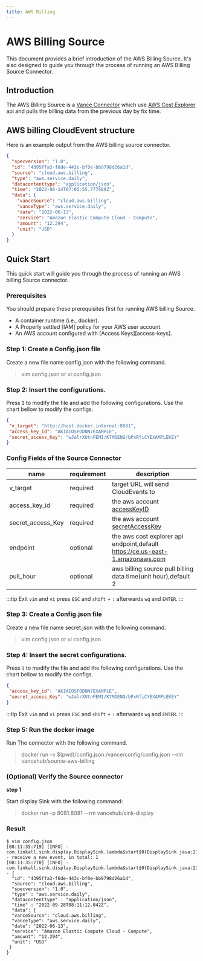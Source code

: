 ```yaml
---
title: AWS Billing
---
```


# AWS Billing Source
This document provides a brief introduction of the AWS Billing Source.
It's also designed to guide you through the
process of running an AWS Billing Source Connector.

## Introduction
The AWS Billing Source is a [Vance Connector][vc] which use [AWS Cost Explorer][awsbill]
api and pulls the billing data from the previous day by fix time.

## AWS billing CloudEvent structure
Here is an example output from the AWS billing source connector.
```json
{
  "specversion": "1.0",
  "id": "4395ffa3-f6de-443c-bf0e-bb9798d26a1d",
  "source": "cloud.aws.billing",
  "type": "aws.service.daily",
  "datacontenttype": "application/json",
  "time": "2022-06-14T07:05:55.777689Z",
  "data": {
    "vanceSource": "cloud.aws.billing",
    "vanceType": "aws.service.daily",
    "date": "2022-06-13",
    "service": "Amazon Elastic Compute Cloud - Compute",
    "amount": "12.294",
    "unit": "USD"
  }
}
```
## Quick Start
This quick start will guide you through the process of running an AWS billing Source connector.

### Prerequisites
You should prepare these prerequisites first for running AWS billing Source.

- A container runtime (i.e., docker).
- A Properly settled [IAM] policy for your AWS user account.
- An AWS account configured with [Access Keys][access-keys].

### Step 1: Create a Config.json file
Create a new file name config.json with the following command.
> vim config.json
or
> vi config.json

### Step 2: Insert the configurations.
Press `I` to modify the file and add the following configurations. Use the chart bellow to modify the configs.
 ```json
 {
  "v_target": "http://host.docker.internal:8081",
  "access_key_id": "AKIAIOSFODNN7EXAMPLE",
  "secret_access_Key": "wJalrXUtnFEMI/K7MDENG/bPxRfiCYEXAMPLEKEY"
}
 ```
### Config Fields of the Source Connector

| name              | requirement | description                                                                     |
|-------------------|-------------|---------------------------------------------------------------------------------|
| v_target          | required    | target URL will send CloudEvents to                                             |
| access_key_id     | required    | the aws account [accessKeyID][accessKey]                                        |
| secret_access_Key | required    | the aws account [secretAccessKey][accessKey]                                    |
| endpoint          | optional    | the aws cost explorer api endpoint,default <https://ce.us-east-1.amazonaws.com> |
| pull_hour         | optional    | aws billing source pull billing data time(unit hour),default 2                  |

:::tip
Exit `vim` and `vi` press `ESC` and `shift` + `:` afterwards `wq` and `ENTER`.
:::

### Step 3: Create a Config.json file
Create a new file name secret.json with the following command.
> vim config.json
or
> vi config.json

### Step 4: Insert the secret configurations.
Press `I` to modify the file and add the following configurations. Use the chart bellow to modify the configs.
 ```json
 {
  "access_key_id": "AKIAIOSFODNN7EXAMPLE",
  "secret_access_Key": "wJalrXUtnFEMI/K7MDENG/bPxRfiCYEXAMPLEKEY"
}
 ```

:::tip
Exit `vim` and `vi` press `ESC` and `shift` + `:` afterwards `wq` and `ENTER`.
:::

### Step 5: Run the docker image
Run The connector with the following command.
> docker run -v $(pwd)/config.json:/vance/config/config.json --rm vancehub/source-aws-billing

### (Optional) Verify the Source connector
**step 1**

Start display Sink with the following command:
> docker run -p 8081:8081 --rm vancehub/sink-display

### Result

 ```shell
 $ vim config.json
 [08:11:35:719] [INFO] - com.linkall.sink.display.DisplaySink.lambda$start$0(DisplaySink.java:21) - receive a new event, in total: 1
 [08:11:35:770] [INFO] - com.linkall.sink.display.DisplaySink.lambda$start$0(DisplaySink.java:23) - {
   "id": "4395ffa3-f6de-443c-bf0e-bb9798d26a1d",
   "source": "cloud.aws.billing",
   "specversion": "1.0",
   "type" : "aws.service.daily",
   "datacontenttype" : "application/json",
   "time" : "2022-09-28T08:11:12.042Z",
   "data": {
   "vanceSource": "cloud.aws.billing",
   "vanceType": "aws.service.daily",
   "date": "2022-06-13",
   "service": "Amazon Elastic Compute Cloud - Compute",
   "amount": "12.294",
   "unit": "USD"
  }
 }
 ```

[vc]: https://github.com/linkall-labs/vance-docs/blob/main/docs/concept.md
[config]: https://github.com/linkall-labs/vance-docs/blob/main/docs/connector.md
[awsbill]: https://docs.aws.amazon.com/aws-cost-management/latest/APIReference/API_GetCostAndUsage.html
[accessKey]: https://docs.aws.amazon.com/IAM/latest/UserGuide/id_credentials_access-keys.html